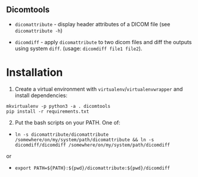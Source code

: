  Dicomtools
 ----------
 
 - `dicomattribute` - display header attributes of a DICOM file (see
   `dicomattribute -h`)
 
 - `dicomdiff` - apply `dicomattribute` to two dicom files and diff the
   outputs using system `diff`. (usage: `dicomdiff file1 file2`).


Installation
============

1. Create a virtual environment with `virtualenv`/`virtualenvwrapper` and install dependencies:

```
mkvirtualenv -p python3 -a . dicomtools
pip install -r requirements.txt
```

2. Put the bash scripts on your PATH. One of:

 - `ln -s dicomattribute/dicomattribute /somewhere/on/my/system/path/dicomattribute && ln -s dicomdiff/dicomdiff /somewhere/on/my/system/path/dicomdiff`
 
 or
 

 - `export PATH=${PATH}:${pwd}/dicomattribute:${pwd}/dicomdiff`
